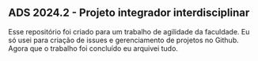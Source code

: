 ## ADS 2024.2 - Projeto integrador interdisciplinar
Esse repositório foi criado para um trabalho de agilidade da faculdade. Eu só usei para criação de issues e gerenciamento de projetos no Github. Agora que o trabalho foi concluído eu arquivei tudo.
